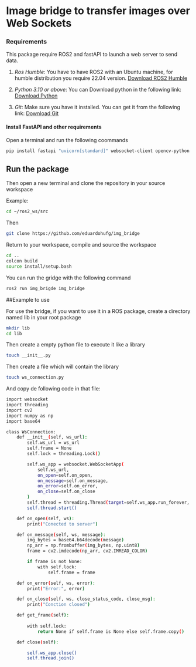 # Image bridge to transfer images over Web Sockets

### Requirements

This package require ROS2 and fastAPI to launch a web server to send data. 

1. *Ros Humble*: You have to have ROS2 with an Ubuntu machine, for humble distribution you require 22.04 version.
    [Download ROS2 Humble](https://docs.ros.org/en/humble/Installation.html)

2. *Python 3.10 or above*: You can Download python in the following link:
   [Download Python](https://www.python.org/downloads/)

3. *Git*: Make sure you have it installed. You can get it from the following link:
   [Download Git](https://git-scm.com/downloads)

#### Install FastAPI and other requirements

Open a terminal and run the following coommands 

```bash
pip install fastapi "uvicorn[standard]" websocket-client opencv-python numpy
```

## Run the package

Then open a new terminal and clone the repository in your source workspace

Example:

```bash
cd ~/ros2_ws/src
```

Then

```bash
git clone https://github.com/eduardohufg/img_bridge
```

Return to your workspace, compile and source the workspace

```bash
cd ..
colcon build
source install/setup.bash
```

You can run the gridge with the following command

```bash
ros2 run img_brigde img_bridge
```

##Example to use

For use the bridge, if you want to use it in a ROS package, create a directory named lib in your root package

```bash
mkdir lib
cd lib
```
Then create a empty python file to execute it like a library

```bash
touch __init__.py
```
Then create a file which will contain the library

```bash
touch ws_connection.py
```

And copy de following code in that file:

```bash
import websocket
import threading
import cv2
import numpy as np
import base64

class WsConnection:
    def __init__(self, ws_url):
        self.ws_url = ws_url
        self.frame = None
        self.lock = threading.Lock()

        self.ws_app = websocket.WebSocketApp(
            self.ws_url,
            on_open=self.on_open,
            on_message=self.on_message,
            on_error=self.on_error,
            on_close=self.on_close
        )
        self.thread = threading.Thread(target=self.ws_app.run_forever, daemon=True)
        self.thread.start()

    def on_open(self, ws):
        print("Conected to server")

    def on_message(self, ws, message):
        img_bytes = base64.b64decode(message)
        np_arr = np.frombuffer(img_bytes, np.uint8)
        frame = cv2.imdecode(np_arr, cv2.IMREAD_COLOR)

        if frame is not None:
            with self.lock:
                self.frame = frame

    def on_error(self, ws, error):
        print("Error:", error)

    def on_close(self, ws, close_status_code, close_msg):
        print("Conction closed")

    def get_frame(self):
        
        with self.lock:
            return None if self.frame is None else self.frame.copy()

    def close(self):

        self.ws_app.close()
        self.thread.join()
```